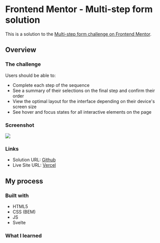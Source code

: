 # Frontend Mentor - Multi-step form solution

This is a solution to the [Multi-step form challenge on Frontend Mentor](https://www.frontendmentor.io/challenges/multistep-form-YVAnSdqQBJ). 

## Overview

### The challenge

Users should be able to:

- Complete each step of the sequence
- See a summary of their selections on the final step and confirm their order
- View the optimal layout for the interface depending on their device's screen size
- See hover and focus states for all interactive elements on the page

### Screenshot

![](./screenshot.jpg)

### Links

- Solution URL: [Github](https://github.com/jeremylloyd/frontend-mentor-multi-step-form)
- Live Site URL: [Vercel](https://your-live-site-url.com)

## My process

### Built with

- HTML5
- CSS (BEM)
- JS
- Svelte

### What I learned

